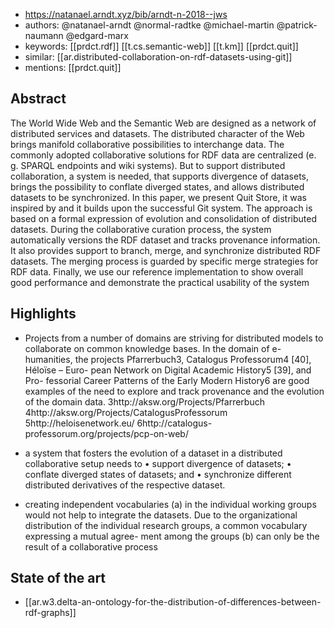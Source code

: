 
- https://natanael.arndt.xyz/bib/arndt-n-2018--jws
- authors: @natanael-arndt @normal-radtke @michael-martin @patrick-naumann @edgard-marx
- keywords: [[prdct.rdf]] [[t.cs.semantic-web]] [[t.km]] [[prdct.quit]]
- similar: [[ar.distributed-collaboration-on-rdf-datasets-using-git]]
- mentions: [[prdct.quit]]

## Abstract

The World Wide Web and the Semantic Web are designed as a network of distributed services and datasets. The distributed character of the Web brings manifold collaborative possibilities to interchange data. The commonly adopted collaborative solutions for RDF data are centralized (e. g. SPARQL endpoints and wiki systems). But to support distributed collaboration, a system is needed, that supports divergence of datasets, brings the possibility to conflate diverged states, and allows distributed datasets to be synchronized. In this paper, we present Quit Store, it was inspired by and it builds upon the successful Git system. The approach is based on a formal expression of evolution and consolidation of distributed datasets. During the collaborative curation process, the system automatically versions the RDF dataset and tracks provenance information. It also provides support to branch, merge, and synchronize distributed RDF datasets. The merging process is guarded by specific merge strategies for RDF data. Finally, we use our reference implementation to show overall good performance and demonstrate the practical usability of the system


## Highlights

- Projects from a number of domains are striving for distributed models to collaborate on common knowledge bases. In the domain of e-humanities, the projects Pfarrerbuch3, Catalogus Professorum4 [40], Héloïse – Euro- pean Network on Digital Academic History5 [39], and Pro- fessorial Career Patterns of the Early Modern History6 are good examples of the need to explore and track provenance and the evolution of the domain data.
3http://aksw.org/Projects/Pfarrerbuch
4http://aksw.org/Projects/CatalogusProfessorum
5http://heloisenetwork.eu/
6http://catalogus-professorum.org/projects/pcp-on-web/

-  a system that fosters the evolution of a dataset in a distributed collaborative setup needs to
• support divergence of datasets;
• conflate diverged states of datasets; and
• synchronize different distributed derivatives of the respective dataset.

- creating independent vocabularies (a) in the individual working groups would not help to integrate the datasets. Due to the organizational distribution of the individual research groups, a common vocabulary expressing a mutual agree- ment among the groups (b) can only be the result of a collaborative process

## State of the art

- [[ar.w3.delta-an-ontology-for-the-distribution-of-differences-between-rdf-graphs]]
